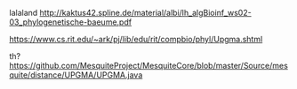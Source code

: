 lalaland
http://kaktus42.spline.de/material/albi/lh_algBioinf_ws02-03_phylogenetische-baeume.pdf


https://www.cs.rit.edu/~ark/pj/lib/edu/rit/compbio/phyl/Upgma.shtml



th? https://github.com/MesquiteProject/MesquiteCore/blob/master/Source/mesquite/distance/UPGMA/UPGMA.java